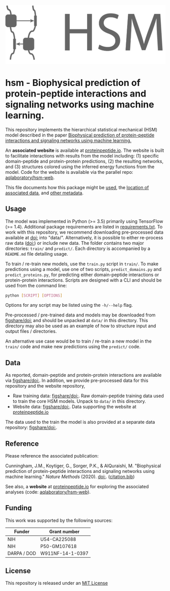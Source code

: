 ![HSM Banner Image](misc/symbol_name.large.png)

# hsm - Biophysical prediction of protein-peptide interactions and signaling networks using machine learning. 

This repository implements the hierarchical statistical mechanical (HSM) model described in the paper [Biophysical prediction of protein-peptide interactions and signaling networks using machine learning.](nature.com) 

An **associated website** is available at [proteinpeptide.io](proteinpeptide.io). The website is built to facilitate interactions with results from the model including: (1) specific domain-peptide and protein-protein predictions, (2) the resulting networks, and (3) structures colored using the inferred energy functions from the model. Code for the website is available via the parallel repo: [aqlaboratory/hsm-web](https://github.com/aqlaboratory/hsm-web).

This file documents how this package might be [used](#usage), the [location of associated data](#data), and [other metadata](#reference). 

## Usage

The model was implemented in Python (>= 3.5) primarily using TensorFlow (>= 1.4). Additional package requirements are listed in [requirements.txt](requirements.txt). To work with this repository, we recommend downloading pre-processed data available at [doi:](figshare.com) into "data/". Alternatively, it is possible to either re-process raw data ([doi:](figshare.com)) or include new data. The folder contains two major directories: `train/` and `predict/`. Each directory is accompanied by a `README.md` file detailing usage. 

To train / re-train new models, use the `train.py` script in `train/`. To make predictions using a model, use one of two scripts, `predict_domains.py` and `predict_proteins.py`, for predicting either domain-peptide interactions or protein-protein interactions. Scripts are designed with a CLI and should be used from the command line: 

```bash
python [SCRIPT] [OPTIONS]
```

Options for any script may be listed using the `-h/--help` flag. 

Pre-processed / pre-trained data and models may be downloaded from [figshare/doi:](figshare.com) and should be unpacked at `data/` in this directory. This directory may also be used as an example of how to structure input and output files / directories.

An alternative use case would be to train / re-train a new model in the `train/` code and make new predictions using the `predict/` code. 

## Data

As reported, domain-peptide and protein-protein interactions are available via [figshare/doi:](figshare.com). In addition, we provide pre-processed data for this repository and the website repository, 

- Raw training data: [figshare/doi:](figshare.com). Raw domain-peptide training data used to train the core HSM models. Unpack to `data/` in this directory.
- Website data: [figshare/doi:](figshare.com). Data supporting the website at [proteinpeptide.io](proteinpeptide.io)

The data used to the train the model is also provided at a separate data repository: [figshare/doi:](figshare.com). 

## Reference
Please reference the associated publication:

Cunningham, J.M., Koytiger, G., Sorger, P.K., & AlQuraishi, M. "Biophysical prediction of protein-peptide interactions and signaling networks using machine learning." *Nature Methods* (2020). [doi:](https://doi.org/). ([citation.bib](https://raw.githubusercontent.com/aqlaboratory/hsm/misc/citation.bib))

See also, a **website** at [proteinpeptide.io](proteinpeptide.io) for exploring the associated analyses (code: [aqlaboratory/hsm-web](https://github.com/aqlaboratory/hsm-web)). 

## Funding

This work was supported by the following sources:

| **Funder** | **Grant number** |
| ---------- | ---------------- |
| NIH | U54-CA225088 |
| NIH | P50-GM107618 |
| DARPA / DOD | W911NF-14-1-0397 |

## License
This repository is released under an [MIT License](LICENSE)
